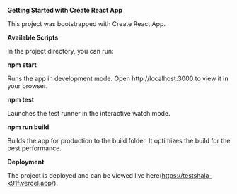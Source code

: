 **Getting Started with Create React App**

This project was bootstrapped with Create React App.

**Available Scripts**

In the project directory, you can run:

**npm start**

Runs the app in development mode.
Open http://localhost:3000 to view it in your browser.

**npm test**

Launches the test runner in the interactive watch mode.

**npm run build**

Builds the app for production to the build folder. It optimizes the build for the best performance.

**Deployment**

The project is deployed and can be viewed live here(https://testshala-k91f.vercel.app/).
